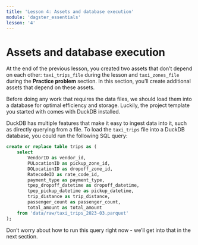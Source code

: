 ```yaml
---
title: 'Lesson 4: Assets and database execution'
module: 'dagster_essentials'
lesson: '4'
---
```


# Assets and database execution

At the end of the previous lesson, you created two assets that don’t depend on each other: `taxi_trips_file` during the lesson and `taxi_zones_file` during the **Practice problem** section. In this section, you’ll create additional assets that depend on these assets.

Before doing any work that requires the data files, we should load them into a database for optimal efficiency and storage. Luckily, the project template you started with comes with DuckDB installed.

DuckDB has multiple features that make it easy to ingest data into it, such as directly querying from a file. To load the `taxi_trips` file into a DuckDB database, you could run the following SQL query:

```sql
create or replace table trips as (
    select
        VendorID as vendor_id,
        PULocationID as pickup_zone_id,
        DOLocationID as dropoff_zone_id,
        RatecodeID as rate_code_id,
        payment_type as payment_type,
        tpep_dropoff_datetime as dropoff_datetime,
        tpep_pickup_datetime as pickup_datetime,
        trip_distance as trip_distance,
        passenger_count as passenger_count,
        total_amount as total_amount
    from 'data/raw/taxi_trips_2023-03.parquet'
);
```

Don’t worry about how to run this query right now - we’ll get into that in the next section.
